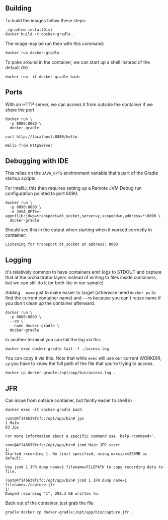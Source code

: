 ## Building

To build the images follow these steps:

```
./gradlew installDist
docker build -t docker-gradle .
```

The image may be run then with this command:

```
docker run docker-gradle
```

To poke around in the container, we can start up a shell instead of the default `CMD`

```
docker run -it docker-gradle bash
```

## Ports

With an HTTP server, we can access it from outside the container if we share the port

```
docker run \
  -p 8080:8080 \
  docker-gradle
```

```
curl http://localhost:8080/hello

Hello from HttpServer
```

## Debugging with IDE

This relies on the `JAVA_OPTS` environment variable that's part of the Gradle
startup scripts

For IntelliJ, this then requires setting up a Remote JVM Debug run configuration
pointed to port 8090.

```
docker run \
  -p 8090:8090 \
  -e JAVA_OPTS=-agentlib:jdwp=transport=dt_socket,server=y,suspend=n,address=*:8090 \
  docker-gradle
```

Should see this in the output when starting when it worked correctly in container:

```
Listening for transport dt_socket at address: 8090
```

## Logging

It's relatively common to have containers emit logs to STDOUT and capture that
at the orchastrator layers instead of writing to files inside containers, but
we can still do it (or both like in our sample)

Adding `--name` just to make easier to target (otherwise need `docker ps` to
find the current container name) and `--rm` because you can't reuse name if you
don't clean up the container afterward.

```
docker run \
  -p 8080:8080 \
  --rm \
  --name docker-gradle \
  docker-gradle
```

In another terminal you can tail the log via this

```
docker exec docker-gradle tail -f ./access.log
```

You can copy it via this. Note that while `exec` will use our current WORKDIR,
`cp` you have to know the full path of the file that you're trying to access.

```
docker cp docker-gradle:/opt/app/bin/access.log .
```

## JFR

Can issue from outside container, but faintly easier to shell in

```
docker exec -it docker-gradle bash
```

```
root@4f146639fcfc:/opt/app/bin# jps
1 Main
83 Jps

For more information about a specific command use 'help <command>'.

root@4f146639fcfc:/opt/app/bin# jcmd Main JFR.start
1:
Started recording 1. No limit specified, using maxsize=250MB as default.

Use jcmd 1 JFR.dump name=1 filename=FILEPATH to copy recording data to file.

root@4f146639fcfc:/opt/app/bin# jcmd 1 JFR.dump name=1 filename=./capture.jfr
1:
Dumped recording "1", 293.3 kB written to:
```

Back out of the container, just grab the file

```
gradle:docker cp docker-gradle:/opt/app/bin/capture.jfr .
```
